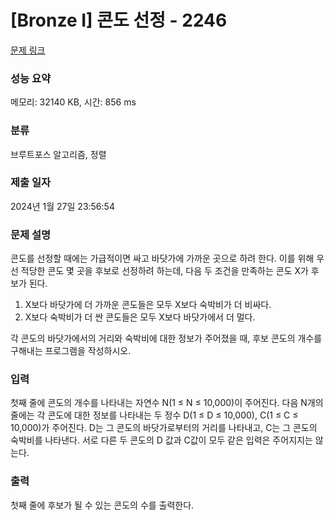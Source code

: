 # [Bronze I] 콘도 선정 - 2246 

[문제 링크](https://www.acmicpc.net/problem/2246) 

### 성능 요약

메모리: 32140 KB, 시간: 856 ms

### 분류

브루트포스 알고리즘, 정렬

### 제출 일자

2024년 1월 27일 23:56:54

### 문제 설명

<p>콘도를 선정할 때에는 가급적이면 싸고 바닷가에 가까운 곳으로 하려 한다. 이를 위해 우선 적당한 콘도 몇 곳을 후보로 선정하려 하는데, 다음 두 조건을 만족하는 콘도 X가 후보가 된다.</p>

<ol>
	<li>X보다 바닷가에 더 가까운 콘도들은 모두 X보다 숙박비가 더 비싸다.</li>
	<li>X보다 숙박비가 더 싼 콘도들은 모두 X보다 바닷가에서 더 멀다.</li>
</ol>

<p>각 콘도의 바닷가에서의 거리와 숙박비에 대한 정보가 주어졌을 때, 후보 콘도의 개수를 구해내는 프로그램을 작성하시오.</p>

### 입력 

 <p>첫째 줄에 콘도의 개수를 나타내는 자연수 N(1 ≤ N ≤ 10,000)이 주어진다. 다음 N개의 줄에는 각 콘도에 대한 정보를 나타내는 두 정수 D(1 ≤ D ≤ 10,000), C(1 ≤ C ≤ 10,000)가 주어진다. D는 그 콘도의 바닷가로부터의 거리를 나타내고, C는 그 콘도의 숙박비를 나타낸다. 서로 다른 두 콘도의 D 값과 C값이 모두 같은 입력은 주어지지는 않는다.</p>

### 출력 

 <p>첫째 줄에 후보가 될 수 있는 콘도의 수를 출력한다.</p>

